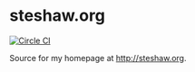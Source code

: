# steshaw.org

[![Circle CI](https://circleci.com/gh/steshaw/steshaw.org.svg?style=svg)](https://circleci.com/gh/steshaw/steshaw.org)

Source for my homepage at <http://steshaw.org>.

